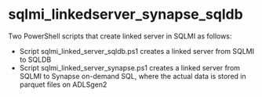 # sqlmi_linkedserver_synapse_sqldb
Two PowerShell scripts that create linked server in SQLMI as follows:
- Script sqlmi_linked_server_sqldb.ps1 creates a linked server from SQLMI to SQLDB
- Script sqlmi_linked_server_synapse.ps1 creates a linked server from SQLMI to Synapse on-demand SQL, where the actual data is stored in parquet files on ADLSgen2

